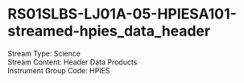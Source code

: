 # RS01SLBS-LJ01A-05-HPIESA101-streamed-hpies_data_header

Stream Type: Science<br>
Stream Content: Header Data Products<br>
Instrument Group Code: HPIES<br>
